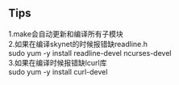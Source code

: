 ## Tips
1.make会自动更新和编译所有子模块  
2.如果在编译skynet的时候报错缺readline.h  
sudo yum -y install readline-devel ncurses-devel  
3.如果在编译时候报错缺lcurl库  
sudo yum -y install curl-devel